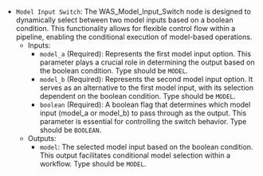 - `Model Input Switch`: The WAS_Model_Input_Switch node is designed to dynamically select between two model inputs based on a boolean condition. This functionality allows for flexible control flow within a pipeline, enabling the conditional execution of model-based operations.
    - Inputs:
        - `model_a` (Required): Represents the first model input option. This parameter plays a crucial role in determining the output based on the boolean condition. Type should be `MODEL`.
        - `model_b` (Required): Represents the second model input option. It serves as an alternative to the first model input, with its selection dependent on the boolean condition. Type should be `MODEL`.
        - `boolean` (Required): A boolean flag that determines which model input (model_a or model_b) to pass through as the output. This parameter is essential for controlling the switch behavior. Type should be `BOOLEAN`.
    - Outputs:
        - `model`: The selected model input based on the boolean condition. This output facilitates conditional model selection within a workflow. Type should be `MODEL`.

